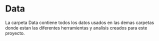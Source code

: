 # Data

La carpeta Data contiene todos los datos usados en las demas carpetas donde estan las diferentes herramientas y analisis creados para este proyecto.
